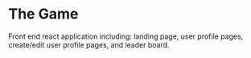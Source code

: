 # The Game

Front end react application including: landing page, user profile pages, create/edit user 
profile pages, and leader board.

